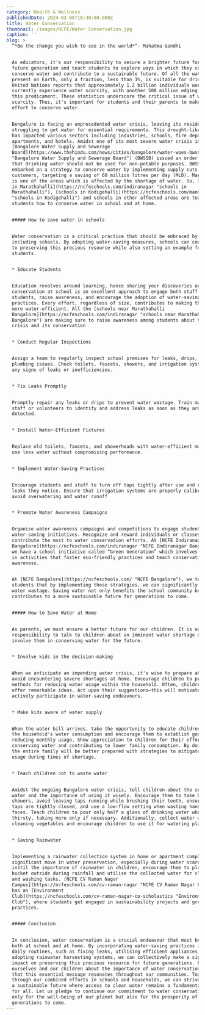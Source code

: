 ```yaml
---
category: Health & Wellness
publishedDate: 2024-03-06T18:30:00.000Z
title: Water Conservation
thumbnail: /images/NCFE/Water Conservation.jpg
caption: ''
blog: >
  ”*Be the change you wish to see in the world*”- Mahatma Gandhi


  As educators, it's our responsibility to secure a brighter future for our
  future generation and teach students to explore ways in which they can
  conserve water and contribute to a sustainable future. Of all the water
  present on Earth, only a fraction, less than 1%, is suitable for drinking. The
  United Nations reports that approximately 1.2 billion individuals worldwide
  currently experience water scarcity, with another 500 million edging towards
  this predicament. These statistics underscore the critical issue of water
  scarcity. Thus, it's important for students and their parents to make every
  effort to conserve water.


  Bengaluru is facing an unprecedented water crisis, leaving its residents
  struggling to get water for essential requirements. This drought-like scenario
  has impacted various sectors including industries, schools, fire departments,
  apartments, and hotels. Amidst one of its most severe water crisis in decades,
  [Bangalore Water Supply and Sewerage
  Board](https://www.thehindu.com/news/cities/bangalore/water-woes-bwssb-commandeer-all-borewells-at-construction-sites-of-projects-of-over-20000-sqft-built-up-area-in-bengaluru/article67979467.ece
  "Bangalore Water Supply and Sewerage Board") (BWSSB) issued an order saying
  that drinking water should not be used for non-potable purposes. BWSSB
  embarked on a strategy to conserve water by implementing supply cuts to big
  customers, targeting a saving of 60 million litres per day (MLD). Marathahalli
  is one of the areas which is affected by the shortage of water. So, [schools
  in Marathahalli](https://ncfeschools.com/indiranagar "schools in
  Marathahalli"), [schools in Kodigehalli](https://ncfeschools.com/mandur
  "schools in Kodigehalli") and schools in other affected areas are teaching
  students how to conserve water in school and at home.


  ##### How to save water in schools


  Water conservation is a critical practice that should be embraced by everyone,
  including schools. By adopting water-saving measures, schools can contribute
  to preserving this precious resource while also setting an example for
  students.


  * Educate Students


  Education revolves around learning, hence sharing your discoveries on water
  conservation at school is an excellent approach to engage both staff and
  students, raise awareness, and encourage the adoption of water-saving
  practices. Every effort, regardless of size, contributes to making the school
  more water-efficient. All the [schools near Marathahalli
  Bangalore](https://ncfeschools.com/indiranagar "schools near Marathahalli
  Bangalore") are making sure to raise awareness among students about the water
  crisis and its conservation


  * Conduct Regular Inspections


  Assign a team to regularly inspect school premises for leaks, drips, and other
  plumbing issues. Check toilets, faucets, showers, and irrigation systems for
  any signs of leaks or inefficiencies.


  * Fix Leaks Promptly


  Promptly repair any leaks or drips to prevent water wastage. Train maintenance
  staff or volunteers to identify and address leaks as soon as they are
  detected.


  * Install Water-Efficient Fixtures


  Replace old toilets, faucets, and showerheads with water-efficient models that
  use less water without compromising performance.


  * Implement Water-Saving Practices


  Encourage students and staff to turn off taps tightly after use and report any
  leaks they notice. Ensure that irrigation systems are properly calibrated to
  avoid overwatering and water runoff


  * Promote Water Awareness Campaigns


  Organise water awareness campaigns and competitions to engage students in
  water-saving initiatives. Recognize and reward individuals or classes that
  contribute the most to water conservation efforts. At [NCFE Indiranagar
  Bangalore](https://ncfeschools.com/indiranagar "NCFE Indiranagar Bangalore"),
  we have a school initiative called “Green Generation” which involves students
  in activities that foster eco-friendly practices and teach conservation
  awareness.


  At [NCFE Bangalore](https://ncfeschools.com/ "NCFE Bangalore"), we teach
  students that by implementing these strategies, we can significantly reduce
  water wastage. Saving water not only benefits the school community but also
  contributes to a more sustainable future for generations to come.


  ##### How to Save Water at Home


  As parents, we must ensure a better future for our children. It is our
  responsibility to talk to children about an imminent water shortage or to
  involve them in conserving water for the future.


  * Involve kids in the decision-making


  When we anticipate an impending water crisis, it's wise to prepare ahead to
  avoid encountering severe shortages at home. Encourage children to propose
  methods for reducing water usage within the household. Often, children can
  offer remarkable ideas. Act upon their suggestions—this will motivate them to
  actively participate in water-saving endeavours.


  * Make kids aware of water supply


  When the water bill arrives, take the opportunity to educate children about
  the household's water consumption and encourage them to establish goals for
  reducing monthly usage. Show appreciation to children for their efforts in
  conserving water and contributing to lower family consumption. By doing so,
  the entire family will be better prepared with strategies to mitigate water
  usage during times of shortage.


  * Teach children not to waste water


  Amidst the ongoing Bangalore water crisis, tell children about the scarcity of
  water and the importance of using it wisely. Encourage them to take brief
  showers, avoid leaving taps running while brushing their teeth, ensure all
  taps are tightly closed, and use a low-flow setting when washing hands or
  faces. Teach children to pour only half a glass of drinking water when
  thirsty, taking more only if necessary. Additionally, collect water used for
  cleaning vegetables and encourage children to use it for watering plants.


  * Saving Rainwater


  Implementing a rainwater collection system in home or apartment complexes is a
  significant move in water preservation, especially during water scarcity. To
  instil the importance of rainwater in children, encourage them to place a
  bucket outside during rainfall and utilise the collected water for cleaning
  and washing tasks. [NCFE CV Raman Nagar
  Campus](https://ncfeschools.com/cv-raman-nagar "NCFE CV Raman Nagar Campus")
  has an [Environment
  Club](https://ncfeschools.com/cv-raman-nagar-co-scholastics "Environment
  Club"), where students get engaged in sustainability projects and green
  practices.


  ##### Conclusion


  In conclusion, water conservation is a crucial endeavour that must be pursued
  both at school and at home. By incorporating water-saving practices into our
  daily routines, such as fixing leaks, utilising efficient appliances, and
  adopting rainwater harvesting systems, we can collectively make a significant
  impact on preserving this precious resource for future generations. Educating
  ourselves and our children about the importance of water conservation ensures
  that this essential message resonates throughout our communities. Together,
  through our combined efforts in schools and households, we can strive towards
  a sustainable future where access to clean water remains a fundamental right
  for all. Let us pledge to continue our commitment to water conservation, not
  only for the well-being of our planet but also for the prosperity of
  generations to come.
---
```


